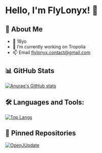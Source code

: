 # Hello, I'm FlyLonyx! 👋

## 🚀 About Me

- 📍 18yo
- 🔭 I’m currently working on Tropolia
- 📫 Email flylonyx.contact@gmail.com


## 📊 GitHub Stats

[![Anurag's GitHub stats](https://github-readme-stats.vercel.app/api?username=FlyLonyx)](https://github.com/anuraghazra/github-readme-stats)

## 🛠️ Languages and Tools:

[![Top Langs](https://github-readme-stats.vercel.app/api/top-langs/?username=FlyLonyx)](https://github.com/anuraghazra/github-readme-stats)

## 📌 Pinned Repositories

[![OpenJUpdate](https://github-readme-stats.vercel.app/api/pin/?username=FlyLonyx&repo=JDORM&theme=vision-friendly-dark)](https://github.com/FlyLonyx/JDORM)
